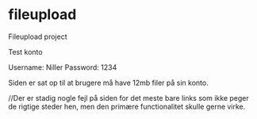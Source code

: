 # fileupload
Fileupload project

Test konto 

Username: Niller
Password: 1234

Siden er sat op til at brugere må have 12mb filer på sin konto.

//Der er stadig nogle fejl på siden for det meste bare links som ikke peger de rigtige steder hen, men den primære functionalitet skulle gerne virke.
